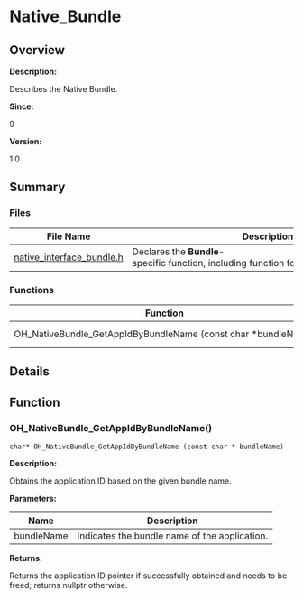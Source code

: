 # Native_Bundle


## **Overview**

**Description:**

Describes the Native Bundle.

**Since:**

9

**Version:**

1.0


## **Summary**


### Files

  | File&nbsp;Name | Description | 
| -------- | -------- |
| [native_interface_bundle.h](native__interface__bundle_8h.md) | Declares&nbsp;the&nbsp;**Bundle**-specific&nbsp;function,&nbsp;including&nbsp;function&nbsp;for&nbsp;obtaining&nbsp;application&nbsp;ID. | 


### Functions

  | Function | Description | 
| -------- | -------- |
| OH_NativeBundle_GetAppIdByBundleName&nbsp;(const&nbsp;char&nbsp;\*bundleName) | char&nbsp;\*<br/>Obtains&nbsp;the&nbsp;application&nbsp;ID&nbsp;based&nbsp;on&nbsp;the&nbsp;given&nbsp;bundle&nbsp;name. | 


## **Details**


## **Function**


### OH_NativeBundle_GetAppIdByBundleName()

  
```
char* OH_NativeBundle_GetAppIdByBundleName (const char * bundleName)
```

**Description:**

Obtains the application ID based on the given bundle name.

**Parameters:**

  | Name | Description | 
| -------- | -------- |
| bundleName | Indicates&nbsp;the&nbsp;bundle&nbsp;name&nbsp;of&nbsp;the&nbsp;application. | 

**Returns:**

Returns the application ID pointer if successfully obtained and needs to be freed; returns nullptr otherwise.
